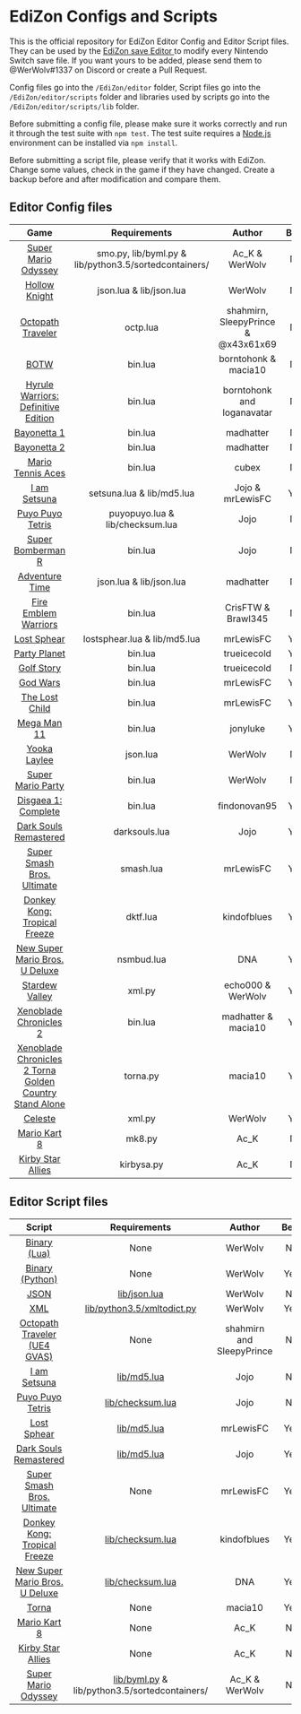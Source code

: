 # EdiZon Configs and Scripts

This is the official repository for EdiZon Editor Config and Editor Script files. They can be used by the [EdiZon save Editor
](https://github.com/thomasnet-mc/EdiZon) to modify every Nintendo Switch save file.
If you want yours to be added, please send them to @WerWolv#1337 on Discord or create a Pull Request.

Config files go into the `/EdiZon/editor` folder, Script files go into the `/EdiZon/editor/scripts` folder and libraries used by scripts go into the `/EdiZon/editor/scripts/lib` folder.

Before submitting a config file, please make sure it works correctly and run it through the test suite with `npm test`. The test suite requires a [Node.js](https://nodejs.org/) environment can be installed via `npm install`.

Before submitting a script file, please verify that it works with EdiZon. Change some values, check in the game if they have changed. Create a backup before and after modification and compare them.

## Editor Config files

| Game                            | Requirements            | Author    | Beta     |
|:-------------------------------:|:-----------------------:|:---------:|:--------:|
| [Super Mario Odyssey](https://github.com/WerWolv98/EdiZon_ConfigsAndScripts/blob/master/Configs/0100000000010000.json)             | smo.py, lib/byml.py & lib/python3.5/sortedcontainers/| Ac_K & WerWolv  | No |
| [Hollow Knight](https://github.com/WerWolv98/EdiZon_ConfigsAndScripts/blob/master/Configs/0100633007D48000.json)                   | json.lua & lib/json.lua | WerWolv  | No |
| [Octopath Traveler](https://github.com/WerWolv98/EdiZon_ConfigsAndScripts/blob/master/Configs/0100E66006406000.json) | octp.lua      | shahmirn, SleepyPrince & @x43x61x69 | No |
| [BOTW](https://github.com/WerWolv98/EdiZon_ConfigsAndScripts/blob/master/Configs/01007EF00011E000.json)    | bin.lua | borntohonk & macia10 | No |
| [Hyrule Warriors: Definitive Edition](https://github.com/WerWolv98/EdiZon_ConfigsAndScripts/blob/master/Configs/0100AE00096EA000.json) | bin.lua | borntohonk and loganavatar | No |
| [Bayonetta 1](https://github.com/WerWolv98/EdiZon_ConfigsAndScripts/blob/master/Configs/010076F0049A2000.json) | bin.lua | madhatter | No |
| [Bayonetta 2](https://github.com/WerWolv98/EdiZon_ConfigsAndScripts/blob/master/Configs/01007960049A0000.json) | bin.lua | madhatter | No |
| [Mario Tennis Aces](https://github.com/WerWolv98/EdiZon_ConfigsAndScripts/blob/master/Configs/0100BDE00862A000.json) | bin.lua | cubex | No |
| [I am Setsuna](https://github.com/WerWolv98/EdiZon_ConfigsAndScripts/blob/master/Configs/0100849000BDA000.json) | setsuna.lua & lib/md5.lua | Jojo & mrLewisFC | Yes |
| [Puyo Puyo Tetris](https://github.com/WerWolv98/EdiZon_ConfigsAndScripts/blob/master/Configs/010053D0001BE000.json) | puyopuyo.lua & lib/checksum.lua | Jojo | No |
| [Super Bomberman R](https://github.com/WerWolv98/EdiZon_ConfigsAndScripts/blob/master/Configs/01007AD00013E000.json) | bin.lua | Jojo | No |
| [Adventure Time](https://github.com/WerWolv98/EdiZon_ConfigsAndScripts/blob/master/Configs/0100C4E004406000.json)             | json.lua & lib/json.lua         | madhatter  | No |
| [Fire Emblem Warriors](https://github.com/WerWolv98/EdiZon_ConfigsAndScripts/blob/master/Configs/0100F15003E64000.json)             | bin.lua         | CrisFTW & Brawl345  | No |
| [Lost Sphear](https://github.com/WerWolv98/EdiZon_ConfigsAndScripts/blob/master/Configs/010077B0038B2000.json) | lostsphear.lua & lib/md5.lua | mrLewisFC | Yes |
| [Party Planet](https://github.com/WerWolv98/EdiZon_ConfigsAndScripts/blob/master/Configs/01004F10066B0000.json)             | bin.lua         | trueicecold  | Yes |
| [Golf Story](https://github.com/WerWolv98/EdiZon_ConfigsAndScripts/blob/master/Configs/0100779004172000.json)             | bin.lua         | trueicecold  | No |
| [God Wars](https://github.com/WerWolv98/EdiZon_ConfigsAndScripts/blob/master/Configs/0100F3D00B032000.json)             | bin.lua         | mrLewisFC | Yes |
| [The Lost Child](https://github.com/WerWolv98/EdiZon_ConfigsAndScripts/blob/master/Configs/01008A000A404000.json)             | bin.lua         | mrLewisFC | Yes |
| [Mega Man 11](https://github.com/WerWolv98/EdiZon_ConfigsAndScripts/blob/master/Configs/0100B0C0086B0000.json)             | bin.lua         | jonyluke | Yes |
| [Yooka Laylee](https://github.com/WerWolv98/EdiZon_ConfigsAndScripts/blob/master/Configs/0100F110029C8000.json)             | json.lua         | WerWolv | No |010036B0034E4000
| [Super Mario Party](https://github.com/WerWolv98/EdiZon_ConfigsAndScripts/blob/master/Configs/010036B0034E4000.json)             | bin.lua         | WerWolv | No |
| [Disgaea 1: Complete](https://github.com/WerWolv98/EdiZon_ConfigsAndScripts/blob/master/Configs/01004B100AF18000.json)             | bin.lua         | findonovan95 | Yes |
| [Dark Souls Remastered](https://github.com/WerWolv98/EdiZon_ConfigsAndScripts/blob/master/Configs/01004AB00A260000.json)             | darksouls.lua         | Jojo | Yes |
| [Super Smash Bros. Ultimate](https://github.com/WerWolv98/EdiZon_ConfigsAndScripts/blob/master/Configs/01006A800016E000.json)             | smash.lua         | mrLewisFC | Yes |
| [Donkey Kong: Tropical Freeze](https://github.com/WerWolv98/EdiZon_ConfigsAndScripts/blob/master/Configs/0100C1F0051B6000.json)           | dktf.lua          | kindofblues | Yes |
| [New Super Mario Bros. U Deluxe](https://github.com/WerWolv98/EdiZon_ConfigsAndScripts/blob/master/Configs/0100EA80032EA000.json)           | nsmbud.lua          | DNA | Yes |
| [Stardew Valley](https://github.com/WerWolv98/EdiZon_ConfigsAndScripts/blob/master/Configs/0100E65002BB8000.json)           | xml.py          | echo000 & WerWolv | Yes |
| [Xenoblade Chronicles 2](https://github.com/WerWolv98/EdiZon_ConfigsAndScripts/blob/master/Configs/0100E95004038000.json)           | bin.lua          | madhatter & macia10 | Yes |
| [Xenoblade Chronicles 2 Torna Golden Country Stand Alone](https://github.com/WerWolv98/EdiZon_ConfigsAndScripts/blob/master/Configs/0100C9F009F7A000.json)           | torna.py          | macia10 | Yes |
| [Celeste](https://github.com/WerWolv98/EdiZon_ConfigsAndScripts/blob/master/Configs/01002B30028F6000.json)           | xml.py          | WerWolv | Yes |
| [Mario Kart 8](https://github.com/WerWolv98/EdiZon_ConfigsAndScripts/blob/master/Configs/0100152000022000.json)           | mk8.py          | Ac_K | No |
| [Kirby Star Allies](https://github.com/WerWolv98/EdiZon_ConfigsAndScripts/blob/master/Configs/01007E3006DDA000.json)           | kirbysa.py          | Ac_K | No |

## Editor Script files
| Script                            | Requirements            | Author    | Beta   |
|:---------------------------------:|:-----------------------:|:---------:|:------:|
| [Binary (Lua)](https://github.com/WerWolv98/EdiZon_ConfigsAndScripts/blob/master/Scripts/bin.lua) | None                 | WerWolv  | No |
| [Binary (Python)](https://github.com/WerWolv98/EdiZon_ConfigsAndScripts/blob/master/Scripts/bin.py) | None  | WerWolv | Yes |
| [JSON](https://github.com/WerWolv98/EdiZon_ConfigsAndScripts/blob/master/Scripts/json.lua) | [lib/json.lua](https://github.com/WerWolv98/EdiZon_ConfigsAndScripts/blob/master/Scripts/lib/json.lua) | WerWolv  | No |
| [XML](https://github.com/WerWolv98/EdiZon_ConfigsAndScripts/blob/master/Scripts/nsmbud.lua) | [lib/python3.5/xmltodict.py](https://github.com/WerWolv98/EdiZon_ConfigsAndScripts/blob/master/Scripts/lib/python3.5/xmltodict.py)  | WerWolv | Yes |
| [Octopath Traveler (UE4 GVAS)](https://github.com/WerWolv98/EdiZon_ConfigsAndScripts/blob/master/Scripts/octp.lua) | None | shahmirn and SleepyPrince | No |
| [I am Setsuna](https://github.com/WerWolv98/EdiZon_ConfigsAndScripts/blob/master/Scripts/setsuna.lua) | [lib/md5.lua](https://github.com/WerWolv98/EdiZon_ConfigsAndScripts/blob/master/Scripts/lib/md5.lua) | Jojo | No |
| [Puyo Puyo Tetris](https://github.com/WerWolv98/EdiZon_ConfigsAndScripts/blob/master/Scripts/puyopuyo.lua) | [lib/checksum.lua](https://github.com/WerWolv98/EdiZon_ConfigsAndScripts/blob/master/Scripts/lib/checksum.lua) | Jojo | No |
| [Lost Sphear](https://github.com/WerWolv98/EdiZon_ConfigsAndScripts/blob/master/Scripts/lostsphear.lua) | [lib/md5.lua](https://github.com/WerWolv98/EdiZon_ConfigsAndScripts/blob/master/Scripts/lib/md5.lua) | mrLewisFC | Yes |
| [Dark Souls Remastered](https://github.com/WerWolv98/EdiZon_ConfigsAndScripts/blob/master/Scripts/darksouls.lua) | [lib/md5.lua](https://github.com/WerWolv98/EdiZon_ConfigsAndScripts/blob/master/Scripts/lib/md5.lua) | Jojo | Yes |
| [Super Smash Bros. Ultimate](https://github.com/WerWolv98/EdiZon_ConfigsAndScripts/blob/master/Scripts/smash.lua) | None | mrLewisFC | Yes |
| [Donkey Kong: Tropical Freeze](https://github.com/WerWolv98/EdiZon_ConfigsAndScripts/blob/master/Scripts/dktf.lua) | [lib/checksum.lua](https://github.com/WerWolv98/EdiZon_ConfigsAndScripts/blob/master/Scripts/lib/checksum.lua)  | kindofblues | Yes |
| [New Super Mario Bros. U Deluxe](https://github.com/WerWolv98/EdiZon_ConfigsAndScripts/blob/master/Scripts/nsmbud.lua) | [lib/checksum.lua](https://github.com/WerWolv98/EdiZon_ConfigsAndScripts/blob/master/Scripts/lib/checksum.lua)  | DNA | Yes |
| [Torna](https://github.com/WerWolv98/EdiZon_ConfigsAndScripts/blob/master/Scripts/torna.py) | None  | macia10 | Yes |
| [Mario Kart 8](https://github.com/WerWolv98/EdiZon_ConfigsAndScripts/blob/master/Scripts/mk8.py) | None  | Ac_K | No |
| [Kirby Star Allies](https://github.com/WerWolv98/EdiZon_ConfigsAndScripts/blob/master/Scripts/kirbysa.py) | None  | Ac_K | No |
| [Super Mario Odyssey](https://github.com/WerWolv98/EdiZon_ConfigsAndScripts/blob/master/Scripts/smo.py) | [lib/byml.py](https://github.com/WerWolv98/EdiZon_ConfigsAndScripts/blob/master/Scripts/lib/byml.py) & lib/python3.5/sortedcontainers/  | Ac_K & WerWolv | No |